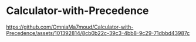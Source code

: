# Calculator-with-Precedence

https://github.com/OmniaMa7moud/Calculator-with-Precedence/assets/101392814/8cb0b22c-39c3-4bb8-9c29-71dbbd43987c

